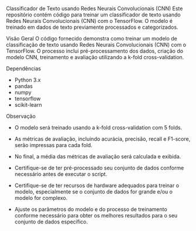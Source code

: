 Classificador de Texto usando Redes Neurais Convolucionais (CNN)
Este repositório contém código para treinar um classificador de texto usando Redes Neurais Convolucionais (CNN) com o TensorFlow. O modelo é treinado em dados de texto previamente processados e categorizados.

Visão Geral
O código fornecido demonstra como treinar um modelo de classificação de texto usando Redes Neurais Convolucionais (CNN) com o TensorFlow. O processo inclui pré-processamento dos dados, criação do modelo CNN, treinamento e avaliação utilizando a k-fold cross-validation.

Dependências

- Python 3.x
- pandas
- numpy
- tensorflow
- scikit-learn

Observação

- O modelo será treinado usando a k-fold cross-validation com 5 folds.

- As métricas de avaliação, incluindo acurácia, precisão, recall e F1-score, serão impressas para cada fold.

- No final, a média das métricas de avaliação será calculada e exibida.

- Certifique-se de ter pré-processado seu conjunto de dados conforme necessário antes de executar o script.

- Certifique-se de ter recursos de hardware adequados para treinar o modelo, especialmente se o conjunto de dados for grande e/ou o modelo for complexo.

- Ajuste os parâmetros do modelo e do processo de treinamento conforme necessário para obter os melhores resultados para o seu conjunto de dados específico.






